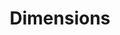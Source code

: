 ---
layout: default
bigquery: https://console.cloud.google.com/bigquery?p=covid-19-dimensions-ai&page=table&d=data&t=publications
contributors: Digital Science, https://www.digital-science.com/
cost: Free for personal, non-commercial use.
description: Dimensions contains more than 100 million publications, ranging from
  articles published in scholarly journals, books and book chapters, to preprints
  and conference proceedings. All publications are contextualized with linked data
  sets, funding, publications, patents, clinical trials, and policy documents. You
  can also view associated categories, funders, institutions, and researcher profiles.
documentation: https://docs.dimensions.ai/bigquery/index.html
last_edit: 04/12/2022, 13:15:29
location: https://www.dimensions.ai/products/free/
maintained_by: Digital Science, https://www.digital-science.com/
schema_fields:
- associated_publication_doi
- original_title
- pmcid
- current_assignee_orgs
- abstract
- conditions
- category_hrcs_hc
- source_id
- publication_date
- doi
- relationships
- funding_details
- organisation_details
- book_series_title
- resulting_publication_doi
- associated_grant_ids
- volume
- funding_jpy
- pmid
- categories
- application_number
- citations
- current_assignee_countries
- funder_org
- external_ids
- publisher
- publication_year
- linkout
- registry
- parent_id
- research_org_country_names
- family_members_ids
- expiration_date
- funding_eur
- reference_ids
- funder_countries
- supporting_grant_ids
- title
- resulting_publication_ids
- research_org_cities
- date_print
- open_access_categories_v2
- category_icrp_cso
- research_org_state_codes
- established
- date_modified
- category_bra
- repository_name
- legal_status
- citation_string
- category_for
- arxiv_id
- assignee_orgs
- isbn
- original_assignee
- funding_usd
- original_assignee_countries
- active_years
- funding_amount
- date_inserted
- foa_number
- priority_year
- original_assignee_orgs
- research_org_countries
- category_icrp_ct
- links
- phase
- patent_ids
- year
- funding_nzd
- funder_org_acronyms
- cpc
- issue
- associated_publication_arxiv_id
- email_address
- acronyms
- research_org_state_names
- funder_org_state_codes
- category_sdg
- pages
- kind
- end_year
- brief_title
- authors
- date_online
- current_assignee
- repository_id
- concepts
- altmetrics
- embargo_date
- associated_publication_id
- inventor_names
- types
- date_normal
- aliases
- category_uoa
- filing_date
- funding_aud
- ipcr
- conference
- start_year
- end_date
- filing_year
- family_id
- legal_events
- eisbn
- research_org_city_names
- wikipedia_url
- address
- researcher_ids
- funding_cad
- research_orgs
- funding_currency
- cited_by_ids
- funder_org_countries
- name
- type
- language
- journal
- associated_publication_pmid
- id
- investigators
- family_count
- jurisdiction
- gender
- acknowledgements
- created_date
- subtitles
- original_abstract
- license
- category_hra
- status
- date_imported_gbq
- editors
- expiration_year
- open_access_categories
- description
- journal_lists
- interventions
- publication_ids
- mesh_terms
- repository_url
- date
- funding_gbp
- funder_org_cities
- acronym
- start_date
- granted_year
- filing_status
- clinical_trial_ids
- assignee_countries
- citations_count
- granted_date
- grant_number
- category_rcdc
- funding_cny
- proceedings_title
- funding_chf
- book_title
- funder_orgs
- category_hrcs_rac
- labels
- mesh_headings
- priority_date
- metrics
shortname: dimensions
tags:
- scholarly literature
- patents
- funding
- clinical trials
- academic profiles
terms_of_use: 'Use of both the Dimensions COVID-19 dataset and full Dimensions dataset
  are subject to the Dimensions Terms of use: https://www.dimensions.ai/policies-terms-legal '
title: Dimensions
uuid: dcff88bd-fe6b-4fdb-8159-809bf9d7bc1c
---